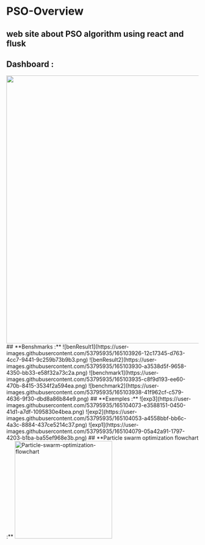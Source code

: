 # PSO-Overview
## web site about PSO algorithm using react and flusk
## **Dashboard :** 
<img src="https://user-images.githubusercontent.com/53795935/165104222-572593ae-786f-44fb-87b8-b6b54e05a5b7.png" width="1200" height="700">
## **Benshmarks :**
![benResult1](https://user-images.githubusercontent.com/53795935/165103926-12c17345-d763-4cc7-9441-9c259b73b9b3.png)
![benResult2](https://user-images.githubusercontent.com/53795935/165103930-a3538d5f-9658-4350-bb33-e58f32a73c2a.png)
![benchmark1](https://user-images.githubusercontent.com/53795935/165103935-c8f9d193-ee60-470b-8415-3534f2a594ea.png)
![benchmark2](https://user-images.githubusercontent.com/53795935/165103938-41f962cf-c579-4636-9f30-dbd8a86b84e9.png)
## **Exemples :**
![exp3](https://user-images.githubusercontent.com/53795935/165104073-e3588151-0450-41d1-a7df-1095830e4bea.png)
![exp2](https://user-images.githubusercontent.com/53795935/165104053-a4558bbf-bb6c-4a3c-8884-437ce5214c37.png)
![exp1](https://user-images.githubusercontent.com/53795935/165104079-05a42a91-1797-4203-b1ba-ba55ef968e3b.png)
## **Particle swarm optimization flowchart :** 
<img width="255" alt="Particle-swarm-optimization-flowchart" src="https://user-images.githubusercontent.com/53795935/165101587-17cffcdf-7d60-44d9-bb05-c7cdec48ef09.png">
